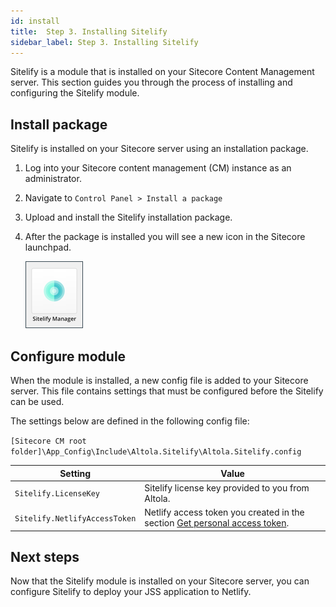 ```yaml
---
id: install
title:  Step 3. Installing Sitelify
sidebar_label: Step 3. Installing Sitelify
---
```


Sitelify is a module that is installed on your Sitecore Content Management server. This section guides you through the process of installing and configuring the Sitelify module.

## Install package

Sitelify is installed on your Sitecore server using an installation package.

1. Log into your Sitecore content management (CM) instance as an administrator.
1. Navigate to `Control Panel > Install a package`
1. Upload and install the Sitelify installation package.
1. After the package is installed you will see a new icon in the Sitecore launchpad.

    ![Sitelify app](assets/sitelify-app-sitecore-launchpad.png)

## Configure module

When the module is installed, a new config file is added to your Sitecore server. 
This file contains settings that must be configured before the Sitelify can be used.

The settings below are defined in the following config file:

`[Sitecore CM root folder]\App_Config\Include\Altola.Sitelify\Altola.Sitelify.config`

Setting | Value
--- | ---
`Sitelify.LicenseKey` | Sitelify license key provided to you from Altola.
`Sitelify.NetlifyAccessToken` | Netlify access token you created in the section [Get personal access token](/docs/get-access-token).

## Next steps

Now that the Sitelify module is installed on your Sitecore server, you can configure Sitelify to deploy your JSS application to Netlify.